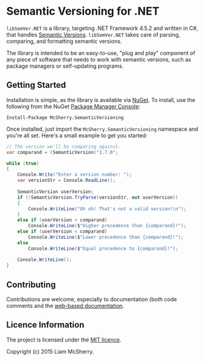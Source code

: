 # Semantic Versioning for .NET

`libSemVer.NET` is a library, targeting .NET Framework 4.5.2 and written in
C#, that handles [Semantic Versions][1]. `libSemVer.NET` takes care of parsing,
comparing, and formatting semantic versions.

[1]: http://semver.org

The library is intended to be an easy-to-use, "plug and play" component of any
piece of software that needs to work with semantic versions, such as package
managers or self-updating programs.


## Getting Started

Installation is simple, as the library is available via [NuGet][2]. To install,
use the following from the NuGet [Package Manager Console][3]:

```
Install-Package McSherry.SemanticVersioning
```

Once installed, just import the `McSherry.SemanticVersioning` namespace and
you're all set. Here's a small example to get you started:

```c#
// The version we'll be comparing against.
var comparand = (SemanticVersion)"1.7.0";

while (true)
{    
    Console.Write("Enter a version number: ");
    var versionStr = Console.ReadLine();
    
    SemanticVersion userVersion;
    if (!SemanticVersion.TryParse(versionStr, out userVersion))
    {
        Console.WriteLine("Uh oh! That's not a valid version!\n");
    }
    else if (userVersion > comparand)
        Console.WriteLine($"Higher precedence than {comparand}!");
    else if (userVersion < comparand)
        Console.WriteLine($"Lower precedence than {comparand}!");
    else
        Console.WriteLine($"Equal precedence to {comparand}!");
        
    Console.WriteLine();
}
```

[2]: https://nuget.org
[3]: http://docs.nuget.org/consume/package-manager-console


## Contributing

Contributions are welcome, especially to documentation (both code comments
and the [web-based documentation][4].

[4]: http://libsemvernet.readthedocs.org/en/latest/


## Licence Information

The project is licensed under the [MIT licence][5].

Copyright (c) 2015 Liam McSherry.

[5]: ./LICENCE.txt